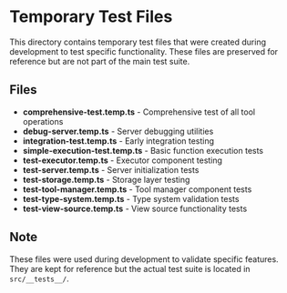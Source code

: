 # Temporary Test Files

This directory contains temporary test files that were created during development to test specific functionality. These files are preserved for reference but are not part of the main test suite.

## Files

- **comprehensive-test.temp.ts** - Comprehensive test of all tool operations
- **debug-server.temp.ts** - Server debugging utilities
- **integration-test.temp.ts** - Early integration testing
- **simple-execution-test.temp.ts** - Basic function execution tests
- **test-executor.temp.ts** - Executor component testing
- **test-server.temp.ts** - Server initialization tests
- **test-storage.temp.ts** - Storage layer testing
- **test-tool-manager.temp.ts** - Tool manager component tests
- **test-type-system.temp.ts** - Type system validation tests
- **test-view-source.temp.ts** - View source functionality tests

## Note

These files were used during development to validate specific features. They are kept for reference but the actual test suite is located in `src/__tests__/`.